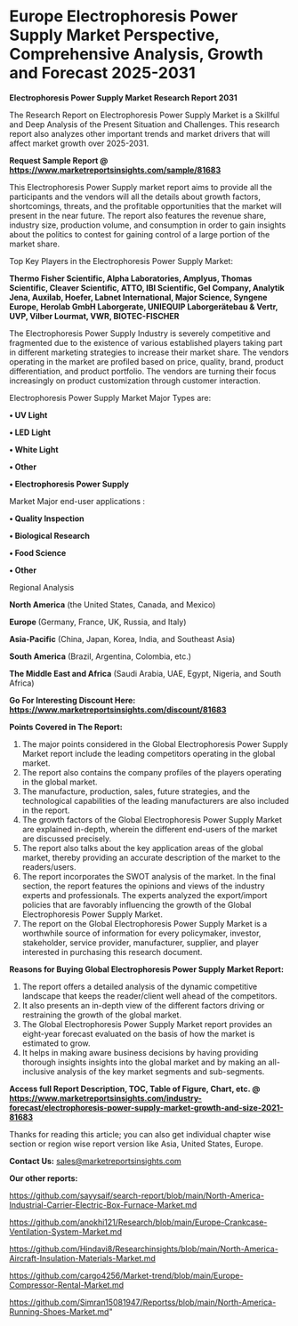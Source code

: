 # Europe Electrophoresis Power Supply Market Perspective, Comprehensive Analysis, Growth and Forecast 2025-2031

<strong>Electrophoresis Power Supply Market Research Report 2031</strong>

The Research Report on Electrophoresis Power Supply Market is a Skillful and Deep Analysis of the Present Situation and Challenges. This research report also analyzes other important trends and market drivers that will affect market growth over 2025-2031.

<strong>Request Sample Report @ <a href=https://www.marketreportsinsights.com/sample/81683>https://www.marketreportsinsights.com/sample/81683</a></strong>

This Electrophoresis Power Supply market report aims to provide all the participants and the vendors will all the details about growth factors, shortcomings, threats, and the profitable opportunities that the market will present in the near future. The report also features the revenue share, industry size, production volume, and consumption in order to gain insights about the politics to contest for gaining control of a large portion of the market share.

Top Key Players in the Electrophoresis Power Supply Market:

<strong>Thermo Fisher Scientific, Alpha Laboratories, Amplyus, Thomas Scientific, Cleaver Scientific, ATTO, IBI Scientific, Gel Company, Analytik Jena, Auxilab, Hoefer, Labnet International, Major Science, Syngene Europe, Herolab GmbH Laborgerate, UNIEQUIP Laborgerätebau & Vertr, UVP, Vilber Lourmat, VWR, BIOTEC-FISCHER</strong>

The Electrophoresis Power Supply Industry is severely competitive and fragmented due to the existence of various established players taking part in different marketing strategies to increase their market share. The vendors operating in the market are profiled based on price, quality, brand, product differentiation, and product portfolio. The vendors are turning their focus increasingly on product customization through customer interaction.

Electrophoresis Power Supply Market Major Types are:

<strong>• UV Light

• LED Light

• White Light

• Other

• Electrophoresis Power Supply</strong>

Market Major end-user applications :

<strong>• Quality Inspection

• Biological Research

• Food Science

• Other</strong>

Regional Analysis

</u><strong><b>North America</b></strong> (the United States, Canada, and Mexico)

<strong><b>Europe </b></strong>(Germany, France, UK, Russia, and Italy)

<strong><b>Asia-Pacific</b></strong> (China, Japan, Korea, India, and Southeast Asia)

<strong><b>South America</b></strong> (Brazil, Argentina, Colombia, etc.)

<strong><b>The Middle East and Africa</b></strong> (Saudi Arabia, UAE, Egypt, Nigeria, and South Africa)

<strong>Go For Interesting Discount Here: <a href=https://www.marketreportsinsights.com/discount/81683>https://www.marketreportsinsights.com/discount/81683</a></strong>

<strong>Points Covered in The Report:</strong>
<ol>
  <li>The major points considered in the Global Electrophoresis Power Supply Market report include the leading competitors operating in the global market.</li>
  <li>The report also contains the company profiles of the players operating in the global market.</li>
  <li>The manufacture, production, sales, future strategies, and the technological capabilities of the leading manufacturers are also included in the report.</li>
  <li>The growth factors of the Global Electrophoresis Power Supply Market are explained in-depth, wherein the different end-users of the market are discussed precisely.</li>
  <li>The report also talks about the key application areas of the global market, thereby providing an accurate description of the market to the readers/users.</li>
  <li>The report incorporates the SWOT analysis of the market. In the final section, the report features the opinions and views of the industry experts and professionals. The experts analyzed the export/import policies that are favorably influencing the growth of the Global Electrophoresis Power Supply Market.</li>
  <li>The report on the Global Electrophoresis Power Supply Market is a worthwhile source of information for every policymaker, investor, stakeholder, service provider, manufacturer, supplier, and player interested in purchasing this research document.</li>
</ol>
<strong>Reasons for Buying Global Electrophoresis Power Supply Market Report:</strong>

<ol>
  <li>The report offers a detailed analysis of the dynamic competitive landscape that keeps the reader/client well ahead of the competitors.</li>
  <li>It also presents an in-depth view of the different factors driving or restraining the growth of the global market.</li>
  <li>The Global Electrophoresis Power Supply Market report provides an eight-year forecast evaluated on the basis of how the market is estimated to grow.</li>
  <li>It helps in making aware business decisions by having providing thorough insights insights into the global market and by making an all-inclusive analysis of the key market segments and sub-segments.</li>
</ol>
<strong>Access full Report Description, TOC, Table of Figure, Chart, etc. @ <a href=https://www.marketreportsinsights.com/industry-forecast/electrophoresis-power-supply-market-growth-and-size-2021-81683>https://www.marketreportsinsights.com/industry-forecast/electrophoresis-power-supply-market-growth-and-size-2021-81683</a></strong>


Thanks for reading this article; you can also get individual chapter wise section or region wise report version like Asia, United States, Europe.

<strong>Contact Us:</strong>
sales@marketreportsinsights.com

<strong>Our other reports:</strong>

<a href=https://github.com/sayysaif/search-report/blob/main/North-America-Industrial-Carrier-Electric-Box-Furnace-Market.md>https://github.com/sayysaif/search-report/blob/main/North-America-Industrial-Carrier-Electric-Box-Furnace-Market.md</a>

<a href=https://github.com/anokhi121/Research/blob/main/Europe-Crankcase-Ventilation-System-Market.md>https://github.com/anokhi121/Research/blob/main/Europe-Crankcase-Ventilation-System-Market.md</a>

<a href=https://github.com/Hindavi8/Researchinsights/blob/main/North-America-Aircraft-Insulation-Materials-Market.md>https://github.com/Hindavi8/Researchinsights/blob/main/North-America-Aircraft-Insulation-Materials-Market.md</a>

<a href=https://github.com/cargo4256/Market-trend/blob/main/Europe-Compressor-Rental-Market.md>https://github.com/cargo4256/Market-trend/blob/main/Europe-Compressor-Rental-Market.md</a>

<a href=https://github.com/Simran15081947/Reportss/blob/main/North-America-Running-Shoes-Market.md>https://github.com/Simran15081947/Reportss/blob/main/North-America-Running-Shoes-Market.md</a>"
